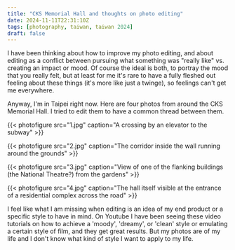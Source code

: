 ```yaml
---
title: "CKS Memorial Hall and thoughts on photo editing"
date: 2024-11-11T22:31:10Z
tags: [photography, taiwan, taiwan 2024]
draft: false
---
```


I have been thinking about how to improve my photo editing, and about editing as a conflict between pursuing what something was "really like" vs. creating an impact or mood. Of course the ideal is both, to portray the mood that you really felt, but at least for me it's rare to have a fully fleshed out feeling about these things (it's more like just a twinge), so feelings can't get me everywhere.

Anyway, I'm in Taipei right now. Here are four photos from around the CKS Memorial Hall. I tried to edit them to have a common thread between them.

{{< photofigure src="1.jpg" caption="A crossing by an elevator to the subway" >}}

{{< photofigure src="2.jpg" caption="The corridor inside the wall running around the grounds" >}}

{{< photofigure src="3.jpg" caption="View of one of the flanking buildings (the National Theatre?) from the gardens" >}}

{{< photofigure src="4.jpg" caption="The hall itself visible at the entrance of a residential complex across the road" >}}

I feel like what I am missing when editing is an idea of my end product or a specific style to have in mind. On Youtube I have been seeing these video tutorials on how to achieve a 'moody', 'dreamy', or 'clean' style or emulating a certain style of film, and they get great results. But my photos are of my life and I don't know what kind of style I want to apply to my life.

